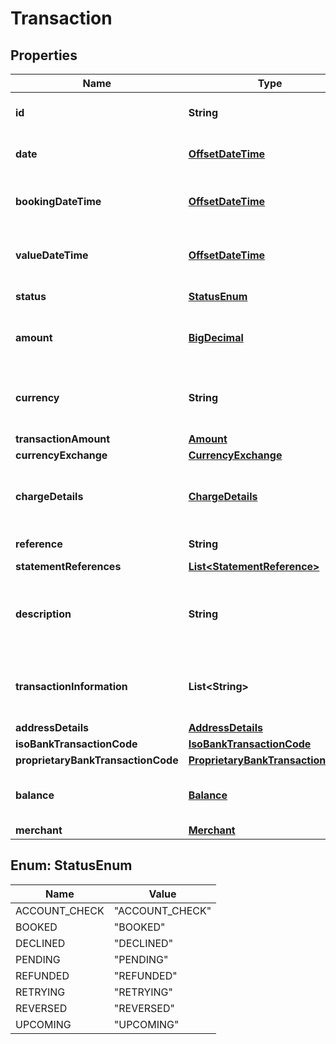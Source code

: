 
# Transaction

## Properties
Name | Type | Description | Notes
------------ | ------------- | ------------- | -------------
**id** | **String** | Transaction Id returned by the institution if present |  [optional]
**date** | [**OffsetDateTime**](OffsetDateTime.md) | Transaction date as defined by the institution |  [optional]
**bookingDateTime** | [**OffsetDateTime**](OffsetDateTime.md) | Date and (if available) time that transaction is posted |  [optional]
**valueDateTime** | [**OffsetDateTime**](OffsetDateTime.md) | The actual or expected date and time transaction is cleared |  [optional]
**status** | [**StatusEnum**](#StatusEnum) | The status of the transaction |  [optional]
**amount** | [**BigDecimal**](BigDecimal.md) | Deprecated. Use the amount value in &#x60;transactionAmount&#x60; instead |  [optional]
**currency** | **String** | Deprecated. Use the currency value in &#x60;transactionAmount&#x60; instead |  [optional]
**transactionAmount** | [**Amount**](Amount.md) |  |  [optional]
**currencyExchange** | [**CurrencyExchange**](CurrencyExchange.md) |  |  [optional]
**chargeDetails** | [**ChargeDetails**](ChargeDetails.md) | If present, contains details of any charges applied during this transaction |  [optional]
**reference** | **String** | Transaction reference |  [optional]
**statementReferences** | [**List&lt;StatementReference&gt;**](StatementReference.md) |  |  [optional]
**description** | **String** | Unstructured text containing details of the transaction. Usage varies according to the institution |  [optional]
**transactionInformation** | **List&lt;String&gt;** | Further information related to the transaction. Usage varies according to the institution |  [optional]
**addressDetails** | [**AddressDetails**](AddressDetails.md) |  |  [optional]
**isoBankTransactionCode** | [**IsoBankTransactionCode**](IsoBankTransactionCode.md) |  |  [optional]
**proprietaryBankTransactionCode** | [**ProprietaryBankTransactionCode**](ProprietaryBankTransactionCode.md) |  |  [optional]
**balance** | [**Balance**](Balance.md) | Running account balance after transaction has been applied |  [optional]
**merchant** | [**Merchant**](Merchant.md) | Merchant details |  [optional]


<a name="StatusEnum"></a>
## Enum: StatusEnum
Name | Value
---- | -----
ACCOUNT_CHECK | &quot;ACCOUNT_CHECK&quot;
BOOKED | &quot;BOOKED&quot;
DECLINED | &quot;DECLINED&quot;
PENDING | &quot;PENDING&quot;
REFUNDED | &quot;REFUNDED&quot;
RETRYING | &quot;RETRYING&quot;
REVERSED | &quot;REVERSED&quot;
UPCOMING | &quot;UPCOMING&quot;



